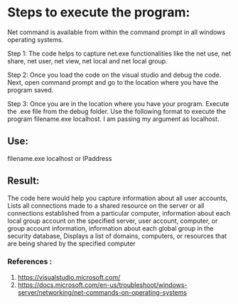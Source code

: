  # Steps to execute the program: 
 
Net command is available from within the command prompt in all windows operating systems. 

Step 1: The code helps to capture net.exe functionalities like the net use, net share, net user, net view, net local and net local group. 

Step 2: Once you load the code on the visual studio and debug the code. Next, open command prompt and go to the location where you have the program saved. 

Step 3: Once you are in the location where you have your program. Execute the .exe file from the debug folder. Use the following format to execute the program filename.exe localhost. I am passing my argument as localhost. 

 ## Use: 
filename.exe localhost or IPaddress

## Result: 
 
 The code here would help you capture information about all user accounts, Lists all connections made to a shared resource on the server or all connections established from a particular computer, information about each local group account on the specified server, user account, computer, or group account information, information about each global group in the security database, Displays a list of domains, computers, or resources that are being shared by the specified computer


### References : 

1. https://visualstudio.microsoft.com/
2. https://docs.microsoft.com/en-us/troubleshoot/windows-server/networking/net-commands-on-operating-systems


